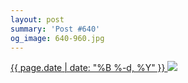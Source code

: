 ```yaml
---
layout: post
summary: 'Post #640'
og_image: 640-960.jpg
---
```


<p>
 <time>
  <a href="/640">
   {{ page.date | date: "%B %-d, %Y" }}
  </a>
 </time>
 <a href="/640">
  <img data-taken="6/26/2017" sizes="(min-width: 700px) 50vw, calc(100vw - 2rem)" src="{{ site.assets_url }}/640-480.jpg" srcset="{{ site.assets_url }}/640-240.jpg 240w, {{ site.assets_url }}/640-480.jpg 480w, {{ site.assets_url }}/640-720.jpg 720w, {{ site.assets_url }}/640-960.jpg 960w"/>
 </a>
</p>
